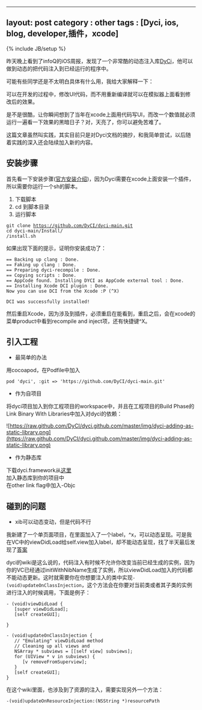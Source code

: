 
---
layout: post
category : other
tags : [Dyci, ios, blog, developer,插件，xcode]
---
{% include JB/setup %}

昨天晚上看到了infoQ的iOS周报，发现了一个非常酷的动态注入库[DyCi](https://github.com/DyCI/dyci-main)，他可以做到动态的把代码注入到已经运行的程序中。

可能有些同学还是不太明白具体有什么用，我给大家解释一下：

可以在开发的过程中，修改UI代码，而不用重新编译就可以在模拟器上面看到修改后的效果。

是不是很酷，让你瞬间想到了当年在xcode上面用代码写UI，而改一个数值就必须运行一遍看一下效果的黑暗日子？对，天亮了，你可以避免苦难了。

这篇文章虽然叫实践，其实目前只是对Dyci文档的摘抄，和我简单尝试，以后随着实践的深入还会陆续加入新的内容。


安装步骤
--

首先看一下安装步骤([官方安装介绍](https://github.com/DyCI/dyci-main/wiki/Installation))，因为Dyci需要在xcode上面安装一个插件，所以需要你运行一个sh的脚本。

1. 下载脚本
2. cd 到脚本目录
3. 运行脚本

<code>git clone https://github.com/DyCI/dyci-main.git</code>  
<code>cd dyci-main/Install/</code>  
<code>/install.sh</code>

如果出现下面的提示，证明你安装成功了：


	== Backing up clang : Done.
	== Faking up clang : Done.
	== Preparing dyci-recompile : Done.
	== Copying scripts : Done.
	== AppCode found. Installing DYCI as AppCode external tool : Done.
	== Installing Xcode DCI plugin : Done.
	Now you can use DCI from the Xcode :P (^X)

	DCI was successfully installed!


然后重启Xcode，因为涉及到插件，必须重启在能看到，重启之后，会在xcode的菜单product中看到recompile and inject项，还有快捷键^X。

引入工程
---

* 最简单的办法

用cocoapod，在Podfile中加入

	pod 'dyci', :git => 'https://github.com/DyCI/dyci-main.git'

* 作为自项目

将dyci项目加入到你工程项目的workspace中，并且在工程项目的Build Phase的Link Binary With Libraries中加入对dyci的依赖：

![https://raw.github.com/DyCI/dyci.github.com/master/img/dyci-adding-as-static-library.png](https://raw.github.com/DyCI/dyci.github.com/master/img/dyci-adding-as-static-library.png)

* 作为静态库

下载dyci.framework从[这里](https://github.com/DyCI/dyci-main/downloads)   
加入静态库到你的项目中   
在other link flag中加入-Objc

碰到的问题
--

* xib可以动态变动，但是代码不行

我新建了一个单页面项目，在里面加入了一个label，^x，可以动态呈现。可是我在VC中的viewDidLoad给self.view加入label，却不能动态呈现，找了半天最后发现了[答案](https://github.com/DyCI/dyci-main/wiki/Update-on-Injection)

dyci的wiki是这么说的，代码注入有时候不允许你改变当前已经生成的实例，因为你的VC已经通过initWithNibName生成了实例，所以viewDidLoad加入的代码都不能动态更新。这时就需要你在你想要注入的类中实现<code>-(void)updateOnClassInjection</code>，这个方法会在你要对当前类或者其子类的实例进行注入的时候调用，下面是例子：

	- (void)viewDidLoad {
	   [super viewDidLoad];
	   [self createGUI];

	}

	- (void)updateOnClassInjection {
	   // "Emulating" viewDidLoad method  
	   // Cleaning up all views and  
	   NSArray * subviews = [[self view] subviews];
	   for (UIView * v in subviews) {
	      [v removeFromSuperview];
	   }
	   [self createGUI];
	}


在这个wiki里面，也涉及到了资源的注入，需要实现另外一个方法：

    -(void)updateOnResourceInjection:(NSString *)resourcePath


